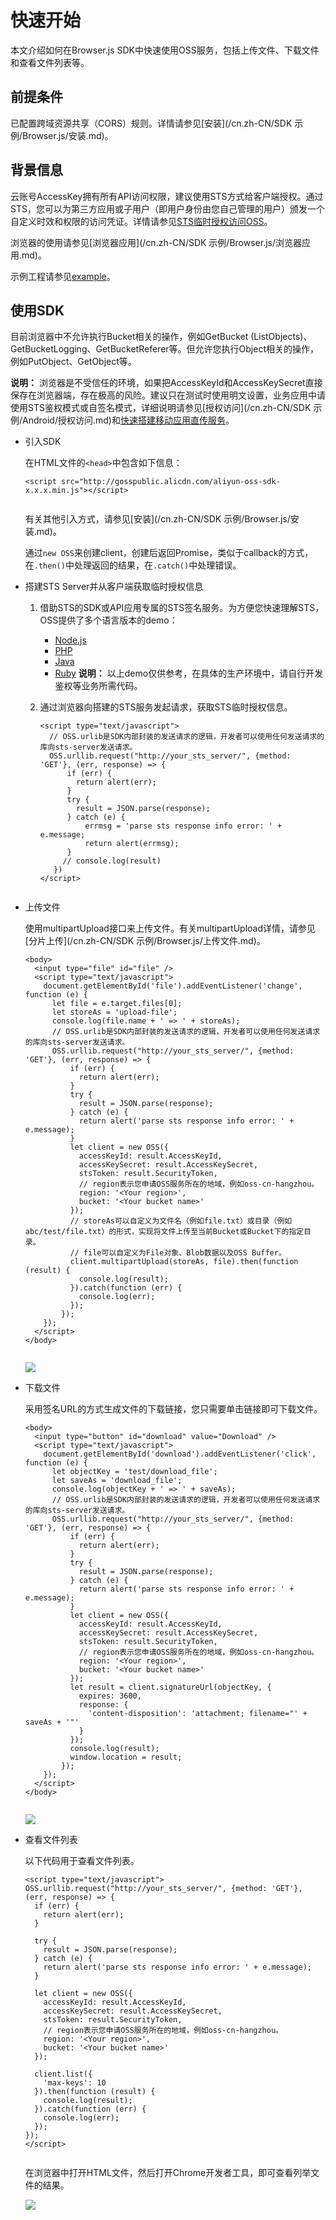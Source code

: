 # 快速开始

本文介绍如何在Browser.js SDK中快速使用OSS服务，包括上传文件、下载文件和查看文件列表等。

## 前提条件

已配置跨域资源共享（CORS）规则。详情请参见[安装](/cn.zh-CN/SDK 示例/Browser.js/安装.md)。

## 背景信息

云账号AccessKey拥有所有API访问权限，建议使用STS方式给客户端授权。通过STS，您可以为第三方应用或子用户（即用户身份由您自己管理的用户）颁发一个自定义时效和权限的访问凭证。详情请参见[STS临时授权访问OSS](/cn.zh-CN/开发指南/数据安全/访问控制/STS临时授权访问OSS.md)。

浏览器的使用请参见[浏览器应用](/cn.zh-CN/SDK 示例/Browser.js/浏览器应用.md)。

示例工程请参见[example](https://github.com/ali-sdk/ali-oss/tree/master/example)。

## 使用SDK

目前浏览器中不允许执行Bucket相关的操作，例如GetBucket \(ListObjects\)、GetBucketLogging、GetBucketReferer等。但允许您执行Object相关的操作，例如PutObject、GetObject等。

**说明：** 浏览器是不受信任的环境，如果把AccessKeyId和AccessKeySecret直接保存在浏览器端，存在极高的风险。建议只在测试时使用明文设置，业务应用中请使用STS鉴权模式或自签名模式，详细说明请参见[授权访问](/cn.zh-CN/SDK 示例/Android/授权访问.md)和[快速搭建移动应用直传服务](/cn.zh-CN/最佳实践/移动应用端直传实践/快速搭建移动应用直传服务.md)。

-   引入SDK

    在HTML文件的`<head>`中包含如下信息：

    ```
    <script src="http://gosspublic.alicdn.com/aliyun-oss-sdk-x.x.x.min.js"></script>
                        
    ```

    有关其他引入方式，请参见[安装](/cn.zh-CN/SDK 示例/Browser.js/安装.md)。

    通过`new OSS`来创建client，创建后返回Promise，类似于callback的方式，在`.then()`中处理返回的结果，在`.catch()`中处理错误。

-   搭建STS Server并从客户端获取临时授权信息
    1.  借助STS的SDK或API应用专属的STS签名服务。为方便您快速理解STS，OSS提供了多个语言版本的demo：

        -   [Node.js](https://github.com/ali-sdk/ali-oss/blob/master/example/server/app.js#L9)
        -   [PHP](http://oss-demo.aliyuncs.com/app-server/sts-server.zip?spm=5176.doc31920.2.5.Fve3RI&file=sts-server.zip)
        -   [Java](https://gosspublic.alicdn.com/AppTokenServerDemo.zip?spm=5176.doc31920.2.6.Fve3RI&file=AppTokenServerDemo.zip)
        -   [Ruby](https://github.com/rockuw/sts-app-server?spm=5176.doc31920.2.7.Fve3RI)
        **说明：** 以上demo仅供参考，在具体的生产环境中，请自行开发鉴权等业务所需代码。

    2.  通过浏览器向搭建的STS服务发起请求，获取STS临时授权信息。

        ```
        <script type="text/javascript">
          // OSS.urlib是SDK内部封装的发送请求的逻辑，开发者可以使用任何发送请求的库向sts-server发送请求。
          OSS.urllib.request("http://your_sts_server/", {method: 'GET'}, (err, response) => {
              if (err) {
                return alert(err);
              }
              try {
                result = JSON.parse(response);
              } catch (e) {
                  errmsg = 'parse sts response info error: ' + e.message;
                  return alert(errmsg);
              }
             // console.log(result)
           })
        </script>
                                    
        ```

-   上传文件

    使用multipartUpload接口来上传文件。有关multipartUpload详情，请参见[分片上传](/cn.zh-CN/SDK 示例/Browser.js/上传文件.md)。

    ```
    <body>
      <input type="file" id="file" />
      <script type="text/javascript">
        document.getElementById('file').addEventListener('change', function (e) {
          let file = e.target.files[0];
          let storeAs = 'upload-file';
          console.log(file.name + ' => ' + storeAs);
          // OSS.urlib是SDK内部封装的发送请求的逻辑，开发者可以使用任何发送请求的库向sts-server发送请求。
          OSS.urllib.request("http://your_sts_server/", {method: 'GET'}, (err, response) => {
              if (err) {
                return alert(err);
              }
              try {
                result = JSON.parse(response);
              } catch (e) {
                return alert('parse sts response info error: ' + e.message);
              }
              let client = new OSS({
                accessKeyId: result.AccessKeyId,
                accessKeySecret: result.AccessKeySecret,
                stsToken: result.SecurityToken,
                // region表示您申请OSS服务所在的地域，例如oss-cn-hangzhou。
                region: '<Your region>',
                bucket: '<Your bucket name>'
              });
              // storeAs可以自定义为文件名（例如file.txt）或目录（例如abc/test/file.txt）的形式，实现将文件上传至当前Bucket或Bucket下的指定目录。
              // file可以自定义为File对象、Blob数据以及OSS Buffer。
              client.multipartUpload(storeAs, file).then(function (result) {
                console.log(result);
              }).catch(function (err) {
                console.log(err);
              });
            });
        });
      </script>
    </body>
                        
    ```

    ![](https://static-aliyun-doc.oss-accelerate.aliyuncs.com/assets/img/zh-CN/0133749951/p13698.png)

-   下载文件

    采用签名URL的方式生成文件的下载链接，您只需要单击链接即可下载文件。

    ```
    <body>
      <input type="button" id="download" value="Download" />
      <script type="text/javascript">
        document.getElementById('download').addEventListener('click', function (e) {
          let objectKey = 'test/download_file';
          let saveAs = 'download_file';
          console.log(objectKey + ' => ' + saveAs);
          // OSS.urlib是SDK内部封装的发送请求的逻辑，开发者可以使用任何发送请求的库向sts-server发送请求。
          OSS.urllib.request("http://your_sts_server/", {method: 'GET'}, (err, response) => {
              if (err) {
                return alert(err);
              }
              try {
                result = JSON.parse(response);
              } catch (e) {
                return alert('parse sts response info error: ' + e.message);
              }
              let client = new OSS({
                accessKeyId: result.AccessKeyId,
                accessKeySecret: result.AccessKeySecret,
                stsToken: result.SecurityToken,
                // region表示您申请OSS服务所在的地域，例如oss-cn-hangzhou。
                region: '<Your region>',
                bucket: '<Your bucket name>'
              });
              let result = client.signatureUrl(objectKey, {
                expires: 3600,
                response: {
                  'content-disposition': 'attachment; filename="' + saveAs + '"'
                }
              });
              console.log(result);
              window.location = result;
            });
        });
      </script>
    </body>
                        
    ```

    ![](https://static-aliyun-doc.oss-accelerate.aliyuncs.com/assets/img/zh-CN/0133749951/p13699.png)

-   查看文件列表

    以下代码用于查看文件列表。

    ```
    <script type="text/javascript">
    OSS.urllib.request("http://your_sts_server/", {method: 'GET'}, (err, response) => {    
      if (err) {
        return alert(err);
      }
    
      try {
        result = JSON.parse(response);
      } catch (e) {
        return alert('parse sts response info error: ' + e.message);
      }
    
      let client = new OSS({
        accessKeyId: result.AccessKeyId,
        accessKeySecret: result.AccessKeySecret,
        stsToken: result.SecurityToken, 
        // region表示您申请OSS服务所在的地域，例如oss-cn-hangzhou。
        region: '<Your region>',
        bucket: '<Your bucket name>'
      });
    
      client.list({
        'max-keys': 10
      }).then(function (result) {
        console.log(result);
      }).catch(function (err) {
        console.log(err);
      });
    });
    </script>
                        
    ```

    在浏览器中打开HTML文件，然后打开Chrome开发者工具，即可查看列举文件的结果。

    ![](https://static-aliyun-doc.oss-accelerate.aliyuncs.com/assets/img/zh-CN/0133749951/p13697.png)


